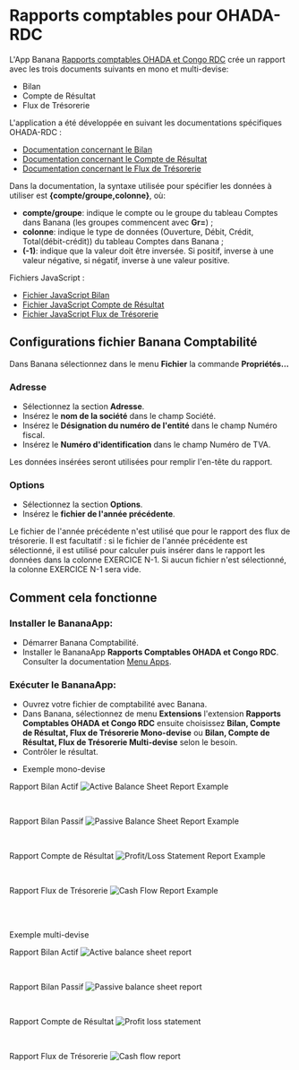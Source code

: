 # Rapports comptables pour OHADA-RDC

L'App Banana [Rapports comptables OHADA et Congo RDC](https://www.banana.ch/apps/fr/node/9093) crée un rapport avec les trois documents suivants en mono et multi-devise:
* Bilan
* Compte de Résultat 
* Flux de Trésorerie

L'application a été développée en suivant les documentations spécifiques OHADA-RDC :
* [Documentation concernant le Bilan](https://github.com/BananaAccounting/CongoRDC/blob/master/reports/statements/balancesheet/balancesheet_documentation.pdf)
* [Documentation concernant le Compte de Résultat](https://github.com/BananaAccounting/CongoRDC/blob/master/reports/statements/profitlossstatement/profitlosstatement_documentation.pdf)
* [Documentation concernant le Flux de Trésorerie](https://github.com/BananaAccounting/CongoRDC/blob/master/reports/statements/cashflow/cashflow_documentation.pdf)

Dans la documentation, la syntaxe utilisée pour spécifier les données à utiliser est **{compte/groupe,colonne}**, où:
* **compte/groupe**: indique le compte ou le groupe du tableau Comptes dans Banana (les groupes commencent avec **Gr=**) ;
* **colonne**: indique le type de données (Ouverture, Débit, Crédit, Total(débit-crédit)) du tableau Comptes dans Banana ;
* **(-1)**: indique que la valeur doit être inversée. Si positif, inverse à une valeur négative, si négatif, inverse à une valeur positive.

Fichiers JavaScript :
* [Fichier JavaScript Bilan](https://raw.githubusercontent.com/BananaAccounting/CongoRDC/master/reports/statements/balancesheet/ch.banana.africa.balancesheetrdc.js)
* [Fichier JavaScript Compte de Résultat](https://raw.githubusercontent.com/BananaAccounting/CongoRDC/master/reports/statements/profitlossstatement/ch.banana.africa.profitlossstatementrdc.js)
* [Fichier JavaScript Flux de Trésorerie](https://raw.githubusercontent.com/BananaAccounting/CongoRDC/master/reports/statements/cashflow/ch.banana.africa.cashflowrdc.js)


## Configurations fichier Banana Comptabilité
Dans Banana sélectionnez dans le menu **Fichier** la commande **Propriétés...**
### Adresse
* Sélectionnez la section **Adresse**.
* Insérez le **nom de la société** dans le champ Société.
* Insérez le **Désignation du numéro de l'entité** dans le champ Numéro fiscal.
* Insérez le **Numéro d'identification** dans le champ Numéro de TVA.

Les données insérées seront utilisées pour remplir l'en-tête du rapport.

### Options
* Sélectionnez la section **Options**.
* Insérez le **fichier de l'année précédente**. 

Le fichier de l'année précédente n'est utilisé que pour le rapport des flux de trésorerie.
Il est facultatif : si le fichier de l'année précédente est sélectionné, il est utilisé pour calculer puis insérer dans le rapport les données dans la colonne EXERCICE N-1. Si aucun fichier n'est sélectionné, la colonne EXERCICE N-1 sera vide.

## Comment cela fonctionne

### Installer le BananaApp:
* Démarrer Banana Comptabilité.
* Installer le BananaApp **Rapports Comptables OHADA et Congo RDC**. Consulter la documentation [Menu Apps](https://www.banana.ch/doc/fr/node/4702).

### Exécuter le BananaApp:
* Ouvrez votre fichier de comptabilité avec Banana.
* Dans Banana, sélectionnez de menu **Extensions** l'extension **Rapports Comptables OHADA et Congo RDC** ensuite choisissez **Bilan, Compte de Résultat, Flux de Trésorerie Mono-devise** ou **Bilan, Compte de Résultat, Flux de Trésorerie Multi-devise** selon le besoin.
* Contrôler le résultat.

- Exemple mono-devise

Rapport Bilan Actif
![Active Balance Sheet Report Example](https://raw.githubusercontent.com/BananaAccounting/CongoRDC/master/reports/statements/balancesheet/images/balancesheet_active_report.png)

<br>

Rapport Bilan Passif
![Passive Balance Sheet Report Example](https://raw.githubusercontent.com/BananaAccounting/CongoRDC/master/reports/statements/balancesheet/images/balancesheet_passive_report.png)

<br>

Rapport Compte de Résultat
![Profit/Loss Statement Report Example](https://raw.githubusercontent.com/BananaAccounting/CongoRDC/master/reports/statements/profitlossstatement/images/profitlossstatement_report.png)

<br>

Rapport Flux de Trésorerie 
![Cash Flow Report Example](https://raw.githubusercontent.com/BananaAccounting/CongoRDC/master/reports/statements/cashflow/images/banana_report.png)

<br>
<br>

Exemple multi-devise

Rapport Bilan Actif
![Active balance sheet report](balancesheet_multicurrency/images/balance_multi.jpg)

<br>

Rapport Bilan Passif
![Passive balance sheet report](balancesheet_multicurrency/images/balance_passive_multi.jpg)

<br>

Rapport Compte de Résultat
![Profit loss statement](profitloss_multicurrency/images/profiloss_multi.jpg)

<br>

Rapport Flux de Trésorerie
![Cash flow report](cashflow_multicurrency/images/cashflow_multi.jpg)




